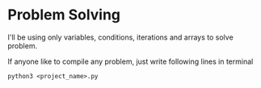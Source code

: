 # Problem Solving
I'll be using only variables, conditions, iterations and arrays to solve problem.

If anyone like to compile any problem, just write following lines in terminal
```
python3 <project_name>.py
```
